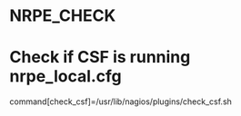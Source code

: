 # NRPE_CHECK

# Check if CSF is running nrpe_local.cfg
command[check_csf]=/usr/lib/nagios/plugins/check_csf.sh
